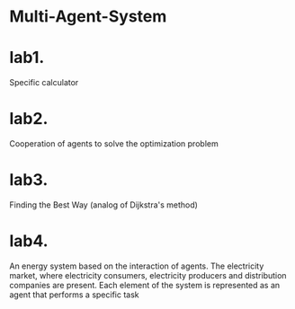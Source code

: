 # Multi-Agent-System
# lab1.
Specific calculator
# lab2.
Cooperation of agents to solve the optimization problem
# lab3.
Finding the Best Way (analog of Dijkstra's method)
# lab4.
An energy system based on the interaction of agents.
The electricity market, where electricity consumers, electricity producers and distribution companies are present.
Each element of the system is represented as an agent that performs a specific task
